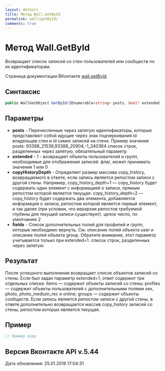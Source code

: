 ```yaml
---
layout: default
title: Метод Wall.GetById
permalink: wall/getById/
comments: true
---
```

# Метод Wall.GetById
Возвращает список записей со стен пользователей или сообществ по их идентификаторам.

Страница документации ВКонтакте [wall.getById](https://vk.com/dev/wall.getById).
## Синтаксис
``` csharp
public WallGetObject GetById(IEnumerable<string> posts, bool? extended = null, long? copyHistoryDepth = null, ProfileFields fields = null)
```

## Параметры
+ **posts** - Перечисленные через запятую идентификаторы, которые представляют собой идущие через знак подчеркивания id владельцев стен и id самих записей на стене.
Пример значения posts:
93388_21539,93388_20904,-1_340364 список строк, разделенных через запятую, обязательный параметр
+ **extended** - 1 - возвращает объекты пользователей и групп, необходимые для отображения записей. флаг, может принимать значения 1 или 0
+ **copyHistoryDepth** - Определяет размер массива copy_history, возвращаемого в ответе, если запись является репостом записи с другой стены. 
Например, copy_history_depth=1 — copy_history будет содержать один элемент с информацией о записи, прямым репостом которой является текущая. 
copy_history_depth=2 — copy_history будет содержать два элемента, добавляется информация о записи, репостом которой является первый элемент, и так далее (при условии, что иерархия репостов требуемой глубины для текущей записи существует). целое число, по умолчанию 2
+ **fields** - Список дополнительных полей для профилей и  групп, которые необходимо вернуть. См. описание полей объекта user и описание полей объекта group. 
Обратите внимание, этот параметр учитывается только при extended=1. список строк, разделенных через запятую

## Результат
После успешного выполнения возвращает список объектов записей со стены. 
Если был задан параметр extended=1, ответ содержит три отдельных списка: 
items — содержит объекты записей со стены; 
profiles — содержит объекты пользователей с дополнительными полями sex, photo, photo_medium_rec и online; 
groups — содержит объекты сообществ. 
Если запись является репостом записи с другой стены, в ответе дополнительно возвращается массив copy_history записей со стены, репостом которых является текущая.

## Пример
``` csharp
// Пример кода
```

## Версия Вконтакте API v.5.44
Дата обновления: 25.01.2016 17:04:31
